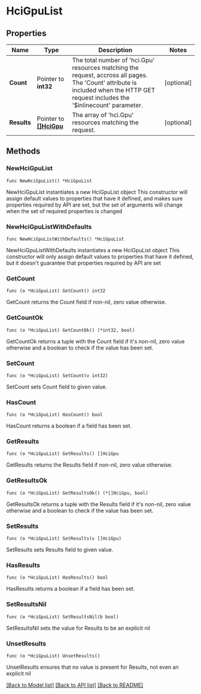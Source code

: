 # HciGpuList

## Properties

Name | Type | Description | Notes
------------ | ------------- | ------------- | -------------
**Count** | Pointer to **int32** | The total number of &#39;hci.Gpu&#39; resources matching the request, accross all pages. The &#39;Count&#39; attribute is included when the HTTP GET request includes the &#39;$inlinecount&#39; parameter. | [optional] 
**Results** | Pointer to [**[]HciGpu**](HciGpu.md) | The array of &#39;hci.Gpu&#39; resources matching the request. | [optional] 

## Methods

### NewHciGpuList

`func NewHciGpuList() *HciGpuList`

NewHciGpuList instantiates a new HciGpuList object
This constructor will assign default values to properties that have it defined,
and makes sure properties required by API are set, but the set of arguments
will change when the set of required properties is changed

### NewHciGpuListWithDefaults

`func NewHciGpuListWithDefaults() *HciGpuList`

NewHciGpuListWithDefaults instantiates a new HciGpuList object
This constructor will only assign default values to properties that have it defined,
but it doesn't guarantee that properties required by API are set

### GetCount

`func (o *HciGpuList) GetCount() int32`

GetCount returns the Count field if non-nil, zero value otherwise.

### GetCountOk

`func (o *HciGpuList) GetCountOk() (*int32, bool)`

GetCountOk returns a tuple with the Count field if it's non-nil, zero value otherwise
and a boolean to check if the value has been set.

### SetCount

`func (o *HciGpuList) SetCount(v int32)`

SetCount sets Count field to given value.

### HasCount

`func (o *HciGpuList) HasCount() bool`

HasCount returns a boolean if a field has been set.

### GetResults

`func (o *HciGpuList) GetResults() []HciGpu`

GetResults returns the Results field if non-nil, zero value otherwise.

### GetResultsOk

`func (o *HciGpuList) GetResultsOk() (*[]HciGpu, bool)`

GetResultsOk returns a tuple with the Results field if it's non-nil, zero value otherwise
and a boolean to check if the value has been set.

### SetResults

`func (o *HciGpuList) SetResults(v []HciGpu)`

SetResults sets Results field to given value.

### HasResults

`func (o *HciGpuList) HasResults() bool`

HasResults returns a boolean if a field has been set.

### SetResultsNil

`func (o *HciGpuList) SetResultsNil(b bool)`

 SetResultsNil sets the value for Results to be an explicit nil

### UnsetResults
`func (o *HciGpuList) UnsetResults()`

UnsetResults ensures that no value is present for Results, not even an explicit nil

[[Back to Model list]](../README.md#documentation-for-models) [[Back to API list]](../README.md#documentation-for-api-endpoints) [[Back to README]](../README.md)


